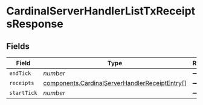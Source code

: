 # CardinalServerHandlerListTxReceiptsResponse


## Fields

| Field                                                                                                          | Type                                                                                                           | Required                                                                                                       | Description                                                                                                    |
| -------------------------------------------------------------------------------------------------------------- | -------------------------------------------------------------------------------------------------------------- | -------------------------------------------------------------------------------------------------------------- | -------------------------------------------------------------------------------------------------------------- |
| `endTick`                                                                                                      | *number*                                                                                                       | :heavy_minus_sign:                                                                                             | N/A                                                                                                            |
| `receipts`                                                                                                     | [components.CardinalServerHandlerReceiptEntry](../../models/components/cardinalserverhandlerreceiptentry.md)[] | :heavy_minus_sign:                                                                                             | N/A                                                                                                            |
| `startTick`                                                                                                    | *number*                                                                                                       | :heavy_minus_sign:                                                                                             | N/A                                                                                                            |